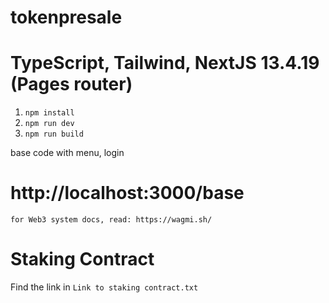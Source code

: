 # tokenpresale

# TypeScript, Tailwind, NextJS 13.4.19 (Pages router)

1. `npm install`
2. `npm run dev`
3. `npm run build`

base code with menu, login

# http://localhost:3000/base

`for Web3 system docs, read: https://wagmi.sh/`

# Staking Contract

Find the link in `Link to staking contract.txt`
